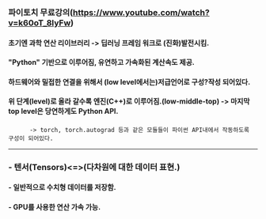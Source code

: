 ### 파이토치 무료강의(https://www.youtube.com/watch?v=k60oT_8lyFw)
#### 초기엔 과학 연산 리이브러리 -> 딥러닝 프레임 워크로 (진화)발전시킴.
#### "Python" 기반으로 이루어짐, 유연하고 가속화된 계산속도 제공.

#### 하드웨어와 밀접한 연결을 위해서 (low level에서는)저급언어로 구성?작성 되어있다.
#### 위 단계(level)로 올라 갈수록 엔진(C++)로 이루어짐.(low-middle-top) -> 마지막 top level은 당연하게도 Python API.
          -> torch, torch.autograd 등과 같은 모듈들이 파이썬 API내에서 작동하도록 구성이 되어있다.
______

### - 텐서(Tensors)<=>(다차원에 대한 데이터 표현.)
#### - 일반적으로 수치형 데이터를 저장함.
#### - GPU를 사용한 연산 가속 가능.


